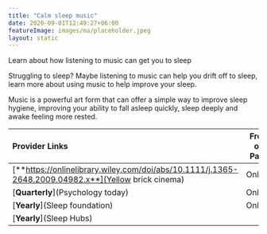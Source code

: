 ```yaml
---
title: "Calm sleep music"
date: 2020-09-01T12:49:27+06:00
featureImage: images/ma/placeholder.jpeg
layout: static
---
```


Learn about how listening to music can get you to sleep

Struggling to sleep? Maybe listening to music can help you drift off to sleep, learn more about using music to help improve your sleep.

Music is a powerful art form that can offer a simple way to improve sleep hygiene, improving your ability to fall asleep quickly, sleep deeply and awake feeling more rested.

| Provider Links      | Free or Paid  |  
| :-----------          | :--------------:      |  
| [**https://onlinelibrary.wiley.com/doi/abs/10.1111/j.1365-2648.2009.04982.x**](Yellow brick cinema) | Online | 
| [**Quarterly**](Psychology today) | Online | 
| [**Yearly**](Sleep foundation) | Online | 
| [**Yearly**](Sleep Hubs) |  | 
  

<br/><br/>






